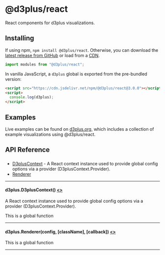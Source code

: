 # @d3plus/react
  
React components for d3plus visualizations.

## Installing

If using npm, `npm install @d3plus/react`. Otherwise, you can download the [latest release from GitHub](https://github.com/d3plus/d3plus/releases/latest) or load from a [CDN](https://cdn.jsdelivr.net/npm/@d3plus/react).

```js
import modules from "@d3plus/react";
```

In vanilla JavaScript, a `d3plus` global is exported from the pre-bundled version:

```html
<script src="https://cdn.jsdelivr.net/npm/@d3plus/react@3.0.0"></script>
<script>
  console.log(d3plus);
</script>
```

## Examples

Live examples can be found on [d3plus.org](https://d3plus.org/), which includes a collection of example visualizations using @d3plus/react.

## API Reference

##### 
* [D3plusContext](#D3plusContext) - A React context instance used to provide global config options via a provider (D3plusContext.Provider).
* [Renderer](#Renderer)

---

<a name="D3plusContext"></a>
#### d3plus.**D3plusContext**() [<>](https://github.com/d3plus/d3plus/blob/main/packages/react/src/D3plusContext.jsx#L3)

A React context instance used to provide global config options via a provider (D3plusContext.Provider).


This is a global function

---

<a name="Renderer"></a>
#### d3plus.**Renderer**(config, [className], [callback]) [<>](https://github.com/d3plus/d3plus/blob/main/packages/react/src/Renderer.jsx#L6)


This is a global function

---

